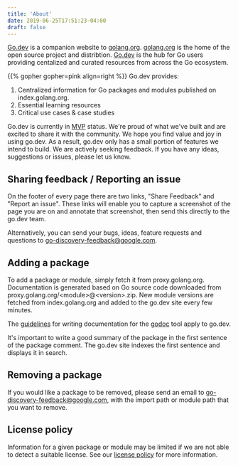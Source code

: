 ```yaml
---
title: 'About'
date: 2019-06-25T17:51:23-04:00
draft: false
---
```


[Go.dev](https://go.dev) is a companion website to [golang.org](https://golang.org). [golang.org](https://golang.org) is the home of the open source project and distribtion. [Go.dev](https://go.dev) is the hub for Go users providing centalized and curated resources from across the Go ecosystem. 

{{% gopher gopher=pink align=right %}}
Go.dev provides:

1. Centralized information for Go packages and modules published on index.golang.org. 
2. Essential learning resources
3. Critical use cases & case studies

Go.dev is currently in [MVP](https://en.wikipedia.org/wiki/Minimum_viable_product) status. We're proud of what we've built and are excited to share it with the community. We hope you find value and joy in using go.dev. As a result, go.dev only has a small portion of features we intend to build. We are actively seeking feedback. If you have any ideas, suggestions or issues, please let us know.

## Sharing feedback / Reporting an issue

On the footer of every page there are two links, "Share Feedback" and "Report an issue". These links will enable you to capture a screenshot of the page you are on and annotate that screenshot, then send this directly to the go.dev team. 

Alternatively, you can send your bugs, ideas, feature requests and questions to [go-discovery-feedback@google.com](mailto:go-discovery-feedback@google.com). 

## Adding a package
To add a package or module, simply fetch it from proxy.golang.org. Documentation is generated based on Go source code downloaded from proxy.golang.org/\<module\>@\<version\>.zip. New module versions are fetched from index.golang.org and added to the go.dev site every few minutes.

The [guidelines](https://blog.golang.org/godoc-documenting-go-code) for writing documentation for the [godoc](https://golang.org/cmd/godoc/) tool apply to go.dev. 

It's important to write a good summary of the package in the first sentence of the package comment. The go.dev site indexes the first sentence and displays it in search.

## Removing a package
If you would like a package to be removed, please send an email to [go-discovery-feedback@google.com](mailto:go-discovery-feedback@google.com), with the import path or module path that you want to remove. 

## License policy
Information for a given package or module may be limited if we are not able to detect a suitable license. See our [license policy](https://pkg.go.dev/license-policy) for more information.
